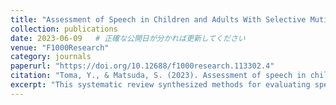 ```yaml
---
title: "Assessment of Speech in Children and Adults With Selective Mutism: A Systematic Review"
collection: publications
date: 2023-06-09   # 正確な公開日が分かれば更新してください
venue: "F1000Research"
category: journals
paperurl: "https://doi.org/10.12688/f1000research.113302.4"
citation: "Toma, Y., & Matsuda, S. (2023). Assessment of speech in children and adults with selective mutism: A systematic review. F1000Research, 11, 847. https://doi.org/10.12688/f1000research.113302.4"
excerpt: "This systematic review synthesized methods for evaluating speech in children and adults with selective mutism (article in Japanese), offering insights for developing evidence-based tools and HCI systems that support assessment and intervention."
---
```

